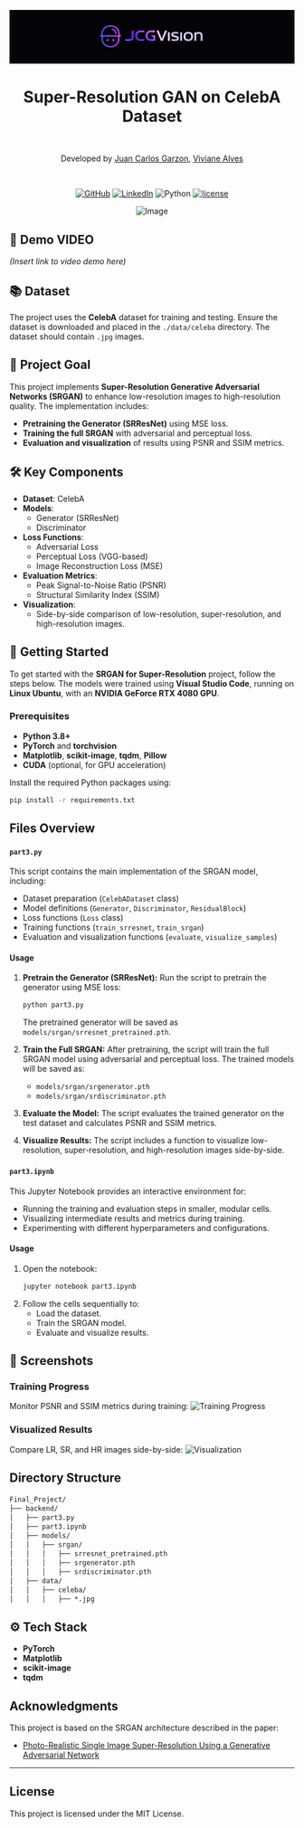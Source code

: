 <p align="center">
  <img src="images/personal_logo.png" alt="Logo"/>
</p>

<h1 align="center">Super-Resolution GAN on CelebA Dataset</h1>

<br>

<p align="center">Developed by <a href="https://www.linkedin.com/in/juancarlosgarzon/">Juan Carlos Garzon</a>, <a href="https://www.linkedin.com/in/vivialves-developer/">Viviane Alves</a> </p>

<br>

<div align="center">
  
[![GitHub](https://badges.aleen42.com/src/github.svg)](https://github.com/Juank0621)
[![LinkedIn](https://img.shields.io/badge/LinkedIn-Profile-blue?logo=linkedin)](https://www.linkedin.com/in/juancarlosgarzon)
![Python](https://badges.aleen42.com/src/python.svg)
[![license](https://img.shields.io/pypi/l/supervision)](https://github.com/Juank0621/CIFAR10_GenerativeAI/blob/main/LICENSE)

</div>


<p align="center">
  <img src="images/CelebA.png" alt="Image" width="600"/>
</p>


## 🎥 Demo VIDEO
*(Insert link to video demo here)*


## 📚 Dataset

The project uses the **CelebA** dataset for training and testing. Ensure the dataset is downloaded and placed in the `./data/celeba` directory. The dataset should contain `.jpg` images.


## 🎯 Project Goal

This project implements **Super-Resolution Generative Adversarial Networks (SRGAN)** to enhance low-resolution images to high-resolution quality. The implementation includes:
- **Pretraining the Generator (SRResNet)** using MSE loss.
- **Training the full SRGAN** with adversarial and perceptual loss.
- **Evaluation and visualization** of results using PSNR and SSIM metrics.


## 🛠️ Key Components

- **Dataset**: CelebA
- **Models**:
  - Generator (SRResNet)
  - Discriminator
- **Loss Functions**:
  - Adversarial Loss
  - Perceptual Loss (VGG-based)
  - Image Reconstruction Loss (MSE)
- **Evaluation Metrics**:
  - Peak Signal-to-Noise Ratio (PSNR)
  - Structural Similarity Index (SSIM)
- **Visualization**:
  - Side-by-side comparison of low-resolution, super-resolution, and high-resolution images.


## 🚀 Getting Started

To get started with the **SRGAN for Super-Resolution** project, follow the steps below. The models were trained using **Visual Studio Code**, running on **Linux Ubuntu**, with an **NVIDIA GeForce RTX 4080 GPU**.

### Prerequisites
- **Python 3.8+**
- **PyTorch** and **torchvision**
- **Matplotlib**, **scikit-image**, **tqdm**, **Pillow**
- **CUDA** (optional, for GPU acceleration)

Install the required Python packages using:
```bash
pip install -r requirements.txt
```

## Files Overview

#### `part3.py`
This script contains the main implementation of the SRGAN model, including:
- Dataset preparation (`CelebADataset` class)
- Model definitions (`Generator`, `Discriminator`, `ResidualBlock`)
- Loss functions (`Loss` class)
- Training functions (`train_srresnet`, `train_srgan`)
- Evaluation and visualization functions (`evaluate`, `visualize_samples`)

#### Usage
1. **Pretrain the Generator (SRResNet):**
   Run the script to pretrain the generator using MSE loss:
   ```bash
   python part3.py
   ```
   The pretrained generator will be saved as `models/srgan/srresnet_pretrained.pth`.

2. **Train the Full SRGAN:**
   After pretraining, the script will train the full SRGAN model using adversarial and perceptual loss. The trained models will be saved as:
   - `models/srgan/srgenerator.pth`
   - `models/srgan/srdiscriminator.pth`

3. **Evaluate the Model:**
   The script evaluates the trained generator on the test dataset and calculates PSNR and SSIM metrics.

4. **Visualize Results:**
   The script includes a function to visualize low-resolution, super-resolution, and high-resolution images side-by-side.

#### `part3.ipynb`
This Jupyter Notebook provides an interactive environment for:
- Running the training and evaluation steps in smaller, modular cells.
- Visualizing intermediate results and metrics during training.
- Experimenting with different hyperparameters and configurations.

#### Usage
1. Open the notebook:
   ```bash
   jupyter notebook part3.ipynb
   ```
2. Follow the cells sequentially to:
   - Load the dataset.
   - Train the SRGAN model.
   - Evaluate and visualize results.

## 📸 Screenshots

### Training Progress
Monitor PSNR and SSIM metrics during training:
![Training Progress](images/training_progress.png)

### Visualized Results
Compare LR, SR, and HR images side-by-side:
![Visualization](images/visualization.png)


## Directory Structure

```
Final_Project/
├── backend/
│   ├── part3.py
│   ├── part3.ipynb
│   ├── models/
│   │   ├── srgan/
│   │   │   ├── srresnet_pretrained.pth
│   │   │   ├── srgenerator.pth
│   │   │   ├── srdiscriminator.pth
│   ├── data/
│   │   ├── celeba/
│   │   │   ├── *.jpg
```

## ⚙️ Tech Stack

- **PyTorch**
- **Matplotlib**
- **scikit-image**
- **tqdm**


## Acknowledgments

This project is based on the SRGAN architecture described in the paper:
- [Photo-Realistic Single Image Super-Resolution Using a Generative Adversarial Network](https://arxiv.org/abs/1609.04802)

---

## License

This project is licensed under the MIT License.
